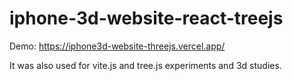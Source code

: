 # iphone-3d-website-react-treejs

Demo: https://iphone3d-website-threejs.vercel.app/

It was also used for vite.js and tree.js experiments and 3d studies.
